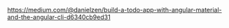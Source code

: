 https://medium.com/@danielzen/build-a-todo-app-with-angular-material-and-the-angular-cli-d6340cb9ed31